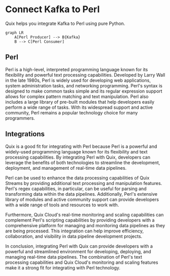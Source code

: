 # Connect Kafka to Perl

Quix helps you integrate Kafka to Perl using pure Python.

```mermaid
graph LR
    A[Perl Producer] --> B{Kafka}
    B --> C[Perl Consumer]
```

## Perl

Perl is a high-level, interpreted programming language known for its flexibility and powerful text processing capabilities. Developed by Larry Wall in the late 1980s, Perl is widely used for developing web applications, system administration tasks, and networking programming. Perl's syntax is designed to make common tasks simple and its regular expression support allows for complex pattern matching and text manipulation. Perl also includes a large library of pre-built modules that help developers easily perform a wide range of tasks. With its widespread support and active community, Perl remains a popular technology choice for many programmers.

## Integrations

Quix is a good fit for integrating with Perl because Perl is a powerful and widely-used programming language known for its flexibility and text processing capabilities. By integrating Perl with Quix, developers can leverage the benefits of both technologies to streamline the development, deployment, and management of real-time data pipelines.

Perl can be used to enhance the data processing capabilities of Quix Streams by providing additional text processing and manipulation features. Perl's regex capabilities, in particular, can be useful for parsing and transforming data within the data pipelines. Additionally, Perl's extensive library of modules and active community support can provide developers with a wide range of tools and resources to work with.

Furthermore, Quix Cloud's real-time monitoring and scaling capabilities can complement Perl's scripting capabilities by providing developers with a comprehensive platform for managing and monitoring data pipelines as they are being processed. This integration can help improve efficiency, collaboration, and visibility in data pipeline development projects.

In conclusion, integrating Perl with Quix can provide developers with a powerful and streamlined environment for developing, deploying, and managing real-time data pipelines. The combination of Perl's text processing capabilities and Quix Cloud's monitoring and scaling features make it a strong fit for integrating with Perl technology.

